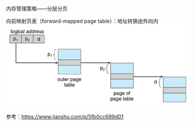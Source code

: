 内存管理策略——分层分页

向前映射页表（forward-mapped page table）：地址转换由外向内
![img.png](image/img.png)


参考：https://www.jianshu.com/p/5fb0cc699d01